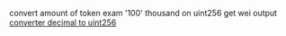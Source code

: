 convert amount of token 
exam '100' thousand on uint256 get wei output
[converter decimal to uint256](https://eth-converter.com/)
